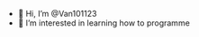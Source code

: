 - 👋 Hi, I’m @Van101123
- 👀 I’m interested in learning how to programme

<!---
Van101123/Van101123 is a ✨ special ✨ repository because its `README.md` (this file) appears on your GitHub profile.
You can click the Preview link to take a look at your changes.
--->
